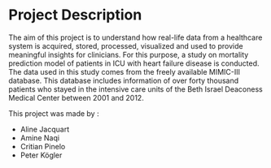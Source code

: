 # Project Description

The aim of this project is to understand how real-life data from a healthcare system is acquired, stored, processed, visualized and used to provide meaningful insights for clinicians. For this purpose, a study on mortality prediction model of patients in ICU with heart failure disease is conducted. The data used in this study comes from the freely available MIMIC-III database. This database includes information of over forty thousand patients who stayed in the intensive care units of the Beth Israel Deaconess Medical Center between 2001 and 2012.

This project was made by : 
- Aline Jacquart
- Amine Naqi
- Critian Pinelo
- Peter Kögler
